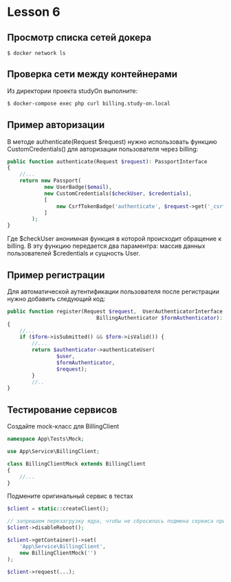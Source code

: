# Lesson 6

## Просмотр списка сетей докера

```$ docker network ls```


## Проверка сети между контейнерами

Из директории проекта studyOn выполните:
```bash
$ docker-compose exec php curl billing.study-on.local
```
## Пример авторизации

В методе authenticate(Request $request) нужно использовать функцию CustomCredentials() для авторизации пользователя через billing:
```php
public function authenticate(Request $request): PassportInterface
{
    //...
    return new Passport(
            new UserBadge($email),
            new CustomCredentials($checkUser, $credentials),
            [
                new CsrfTokenBadge('authenticate', $request->get('_csrf_token')),
            ]
        );
}
```
Где $checkUser анонимная функция в которой происходит обращение к billing. В эту функцию передается два параментра: массив данных пользователей $credentials и сущность User.

## Пример регистрации

Для автоматической аутентификации пользователя после регистрации нужно добавить следующий код: 
```php
public function register(Request $request,  UserAuthenticatorInterface $authenticator,
                             BillingAuthenticator $formAuthenticator): Response
{
    //...
    if ($form->isSubmitted() && $form->isValid()) {
        //...
        return $authenticator->authenticateUser(
                $user,
                $formAuthenticator,
                $request);
        }
        //..
}
```

## Тестирование сервисов

Создайте mock-класс для BillingClient
```php
namespace App\Tests\Mock;

use App\Service\BillingClient;

class BillingClientMock extends BillingClient
{
    //...
}
```

Подмените оригинальный сервис в тестах
```php
$client = static::createClient();

// запрещаем перезагрузку ядра, чтобы не сбросилась подмена сервиса при запросе
$client->disableReboot();

$client->getContainer()->set(
    'App\Service\BillingClient', 
    new BillingClientMock('')
);

$client->request(...);
```
